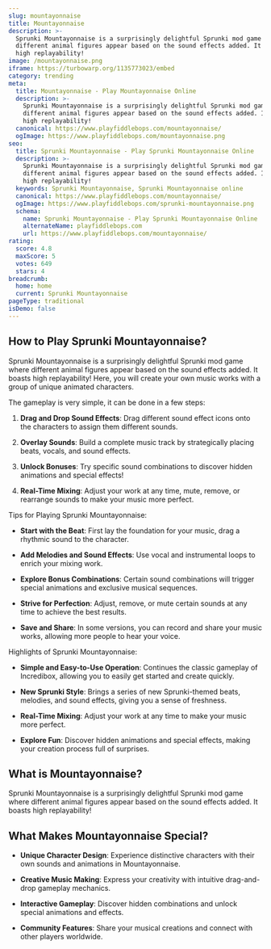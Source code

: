 ```yaml
---
slug: mountayonnaise
title: Mountayonnaise
description: >-
  Sprunki Mountayonnaise is a surprisingly delightful Sprunki mod game where
  different animal figures appear based on the sound effects added. It boasts
  high replayability!
image: /mountayonnaise.png
iframe: https://turbowarp.org/1135773023/embed
category: trending
meta:
  title: Mountayonnaise - Play Mountayonnaise Online
  description: >-
    Sprunki Mountayonnaise is a surprisingly delightful Sprunki mod game where
    different animal figures appear based on the sound effects added. It boasts
    high replayability!
  canonical: https://www.playfiddlebops.com/mountayonnaise/
  ogImage: https://www.playfiddlebops.com/mountayonnaise.png
seo:
  title: Sprunki Mountayonnaise - Play Sprunki Mountayonnaise Online
  description: >-
    Sprunki Mountayonnaise is a surprisingly delightful Sprunki mod game where
    different animal figures appear based on the sound effects added. It boasts
    high replayability!
  keywords: Sprunki Mountayonnaise, Sprunki Mountayonnaise online
  canonical: https://www.playfiddlebops.com/mountayonnaise/
  ogImage: https://www.playfiddlebops.com/sprunki-mountayonnaise.png
  schema:
    name: Sprunki Mountayonnaise - Play Sprunki Mountayonnaise Online
    alternateName: playfiddlebops.com
    url: https://www.playfiddlebops.com/mountayonnaise/
rating:
  score: 4.8
  maxScore: 5
  votes: 649
  stars: 4
breadcrumb:
  home: home
  current: Sprunki Mountayonnaise
pageType: traditional
isDemo: false
---
```


## How to Play Sprunki Mountayonnaise?

Sprunki Mountayonnaise is a surprisingly delightful Sprunki mod game where different animal figures appear based on the sound effects added. It boasts high replayability! Here, you will create your own music works with a group of unique animated characters.

The gameplay is very simple, it can be done in a few steps:

1. **Drag and Drop Sound Effects**: Drag different sound effect icons onto the characters to assign them different sounds.

1. **Overlay Sounds**: Build a complete music track by strategically placing beats, vocals, and sound effects.

1. **Unlock Bonuses**: Try specific sound combinations to discover hidden animations and special effects!

1. **Real-Time Mixing**: Adjust your work at any time, mute, remove, or rearrange sounds to make your music more perfect.

Tips for Playing Sprunki Mountayonnaise:

- **Start with the Beat**: First lay the foundation for your music, drag a rhythmic sound to the character.

- **Add Melodies and Sound Effects**: Use vocal and instrumental loops to enrich your mixing work.

- **Explore Bonus Combinations**: Certain sound combinations will trigger special animations and exclusive musical sequences.

- **Strive for Perfection**: Adjust, remove, or mute certain sounds at any time to achieve the best results.

- **Save and Share**: In some versions, you can record and share your music works, allowing more people to hear your voice.

Highlights of Sprunki Mountayonnaise:

- **Simple and Easy-to-Use Operation**: Continues the classic gameplay of Incredibox, allowing you to easily get started and create quickly.

- **New Sprunki Style**: Brings a series of new Sprunki-themed beats, melodies, and sound effects, giving you a sense of freshness.

- **Real-Time Mixing**: Adjust your work at any time to make your music more perfect.

- **Explore Fun**: Discover hidden animations and special effects, making your creation process full of surprises.

## What is Mountayonnaise?

Sprunki Mountayonnaise is a surprisingly delightful Sprunki mod game where different animal figures appear based on the sound effects added. It boasts high replayability!

## What Makes Mountayonnaise Special?

- **Unique Character Design**: Experience distinctive characters with their own sounds and animations in Mountayonnaise.

- **Creative Music Making**: Express your creativity with intuitive drag-and-drop gameplay mechanics.

- **Interactive Gameplay**: Discover hidden combinations and unlock special animations and effects.

- **Community Features**: Share your musical creations and connect with other players worldwide.
